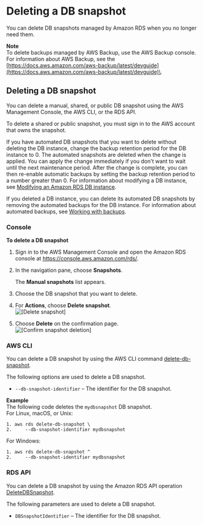 # Deleting a DB snapshot<a name="USER_DeleteSnapshot"></a>

You can delete DB snapshots managed by Amazon RDS when you no longer need them\.

**Note**  
To delete backups managed by AWS Backup, use the AWS Backup console\. For information about AWS Backup, see the [https://docs.aws.amazon.com/aws-backup/latest/devguide](https://docs.aws.amazon.com/aws-backup/latest/devguide)\.

## Deleting a DB snapshot<a name="USER_DeleteRDSSnapshot"></a>

You can delete a manual, shared, or public DB snapshot using the AWS Management Console, the AWS CLI, or the RDS API\.

To delete a shared or public snapshot, you must sign in to the AWS account that owns the snapshot\.

If you have automated DB snapshots that you want to delete without deleting the DB instance, change the backup retention period for the DB instance to 0\. The automated snapshots are deleted when the change is applied\. You can apply the change immediately if you don't want to wait until the next maintenance period\. After the change is complete, you can then re\-enable automatic backups by setting the backup retention period to a number greater than 0\. For information about modifying a DB instance, see [Modifying an Amazon RDS DB instance](Overview.DBInstance.Modifying.md)\.

If you deleted a DB instance, you can delete its automated DB snapshots by removing the automated backups for the DB instance\. For information about automated backups, see [Working with backups](USER_WorkingWithAutomatedBackups.md)\.

### Console<a name="USER_DeleteSnapshot.CON"></a>

**To delete a DB snapshot**

1. Sign in to the AWS Management Console and open the Amazon RDS console at [https://console\.aws\.amazon\.com/rds/](https://console.aws.amazon.com/rds/)\.

1. In the navigation pane, choose **Snapshots**\.

   The **Manual snapshots** list appears\.

1. Choose the DB snapshot that you want to delete\.

1. For **Actions**, choose **Delete snapshot**\.  
![\[Delete snapshot\]](http://docs.aws.amazon.com/AmazonRDS/latest/UserGuide/images/delete-snapshot.png)

1. Choose **Delete** on the confirmation page\.  
![\[Confirm snapshot deletion\]](http://docs.aws.amazon.com/AmazonRDS/latest/UserGuide/images/delete-snapshot-confirm.png)

### AWS CLI<a name="USER_DeleteSnapshot.CLI"></a>

You can delete a DB snapshot by using the AWS CLI command [delete\-db\-snapshot](https://docs.aws.amazon.com/cli/latest/reference/rds/delete-db-snapshot.html)\. 

The following options are used to delete a DB snapshot\. 
+ `--db-snapshot-identifier` – The identifier for the DB snapshot\. 

**Example**  
The following code deletes the `mydbsnapshot` DB snapshot\.   
For Linux, macOS, or Unix:  

```
1. aws rds delete-db-snapshot \
2.     --db-snapshot-identifier mydbsnapshot
```
For Windows:  

```
1. aws rds delete-db-snapshot ^
2.     --db-snapshot-identifier mydbsnapshot
```

### RDS API<a name="USER_DeleteSnapshot.API"></a>

You can delete a DB snapshot by using the Amazon RDS API operation [DeleteDBSnapshot](https://docs.aws.amazon.com/AmazonRDS/latest/APIReference/API_DeleteDBSnapshot.html)\. 

The following parameters are used to delete a DB snapshot\. 
+ `DBSnapshotIdentifier` – The identifier for the DB snapshot\. 